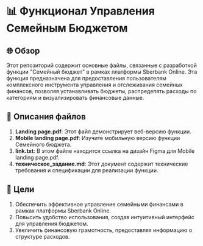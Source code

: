 # 📊 Функционал Управления Семейным Бюджетом

## 🌐 Обзор
Этот репозиторий содержит основные файлы, связанные с разработкой функции "Семейный бюджет" в рамках платформы Sberbank Online. Эта функция предназначена для предоставления пользователям комплексного инструмента управления и отслеживания семейных финансов, позволяя устанавливать бюджеты, распределять расходы по категориям и визуализировать финансовые данные.

## 📂 Описания файлов
1. **Landing page.pdf**: Этот файл демонстрирует веб-версию функции.
2. **Mobile landing page.pdf**: Изучите мобильную версию функции Семейного бюджета.
3. **link.txt**: В этом файле находится ссылка на дизайн Figma для Mobile landing page.pdf.
4. **техническое_задание.md**: Этот документ содержит технические требования и спецификации для реализации функции.

## 🎯 Цели
1. Обеспечить эффективное управление семейными финансами в рамках платформы Sberbank Online.
2. Повысить удобство использования, создав интуитивный интерфейс для управления бюджетом.
3. Увеличить финансовую грамотность, предоставляя информацию о структуре расходов.
